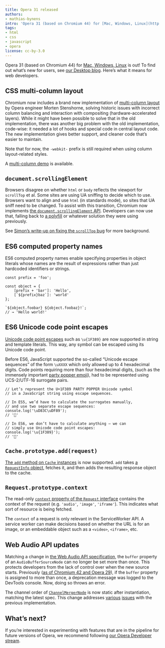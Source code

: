 ```yaml
---
title: Opera 31 released
authors:
- mathias-bynens
intro: 'Opera 31 (based on Chromium 44) for [Mac, Windows, Linux](http://www.opera.com/computer) is out! To find out what’s new for users, see our [Desktop](http://www.opera.com/blogs/desktop/2015/08/opera-31-speeds-up/) blog. Here’s what it means for web developers.'
tags:
- html
- css
- javascript
- opera
license: cc-by-3.0
---
```


Opera 31 (based on Chromium 44) for [Mac, Windows, Linux](http://www.opera.com/computer) is out! To find out what’s new for users, see [our Desktop blog](http://www.opera.com/blogs/desktop/2015/08/opera-31-speeds-up/). Here’s what it means for web developers.

## CSS multi-column layout

Chromium now includes a brand new implementation of [multi-column layout](http://www.w3.org/TR/css3-multicol/) by Opera engineer Morten Stenshorne, solving historic issues with incorrect column balancing and interaction with compositing (hardware-accelerated layers). While it might have been possible to solve that in the old implementation, there was another big problem with the old implementation, code-wise: it needed a lot of hooks and special code in central layout code. The new implementation gives better support, and cleaner code that’s easier to maintain.

Note that for now, the `-webkit-` prefix is still required when using column layout-related styles.

A [multi-column demo](https://googlechrome.github.io/samples/multi-column-css/) is available.

## `document.scrollingElement`

Browsers disagree on whether `html` or `body` reflects the viewport for `scrollTop` et al. Some sites are using UA sniffing to decide which to use. Browsers want to align and use `html` (in standards mode), so sites that UA sniff need to be changed. To assist with this transition, Chromium now implements [the `document.scrollingElement` API](https://drafts.csswg.org/cssom-view/#dom-document-scrollingelement). Developers can now use that, falling back to [a polyfill](https://github.com/mathiasbynens/document.scrollingElement) or whatever solution they were using previously.

See [Simon’s write-up on fixing the `scrollTop` bug](https://dev.opera.com/articles/fixing-the-scrolltop-bug/) for more background.

## ES6 computed property names

ES6 computed property names enable specifying properties in object literals whose names are the result of expressions rather than just hardcoded identifiers or strings.

	const prefix = 'foo';

	const object = {
		[prefix + 'bar']: 'Hello',
		[`${prefix}baz`]: 'world'
	};

	`${object.foobar} ${object.foobaz}!`;
	// → 'Hello world!'

## ES6 Unicode code point escapes

[Unicode code point escapes](https://mathiasbynens.be/notes/javascript-escapes#unicode-code-point) such as `\u{1F389}` are now supported in string and template literals. This way, any symbol can be escaped using its Unicode code point.

Before ES6, JavaScript supported the so-called “Unicode escape sequences” of the form `\uXXXX` which only allowed up to 4 hexadecimal digits. Code points requiring more than four hexadecimal digits, (such as the immensely important [party popper emoji](https://codepoints.net/U+1F389 "U+1F389 PARTY POPPER")), had to be represented using UCS-2/UTF-16 surrogate pairs.

	// Let’s represent the U+1F389 PARTY POPPER Unicode symbol
	// in a JavaScript string using escape sequences.

	// In ES5, we’d have to calculate the surrogates manually,
	// and use two separate escape sequences:
	console.log('\uD83C\uDF89');
	// '🎉'

	// In ES6, we don’t have to calculate anything — we can
	// simply use Unicode code point escapes:
	console.log('\u{1F389}');
	// '🎉'

## `Cache.prototype.add(request)`

[The `add` method on `Cache` instances](https://slightlyoff.github.io/ServiceWorker/spec/service_worker/#cache-add) is now supported. `add` takes [a `RequestInfo` object](https://fetch.spec.whatwg.org/#requestinfo), fetches it, and then adds the resulting response object to the cache.

## `Request.prototype.context`

The read-only [`context` property of the `Request` interface](https://fetch.spec.whatwg.org/#requestcontext) contains the context of the request (e.g. `'audio'`, `'image'`, `'iframe'`). This indicates what sort of resource is being fetched.

The `context` of a request is only relevant in the ServiceWorker API. A service worker can make decisions based on whether the URL is for an image, or an embeddable object such as a `<video>`, `<iframe>`, etc.

## Web Audio API updates

Matching a change in [the Web Audio API specification](https://webaudio.github.io/web-audio-api/), the `buffer` property of an `AudioBufferSourceNode` can no longer be set more than once. This protects developers from the lack of control over when the new source starts. Previously ([as of Chromium 42 and Opera 29](https://dev.opera.com/blog/opera-29/#web-audio-api-updates)), if the `buffer` property is assigned to more than once, a deprecation message was logged to the DevTools console. Now, doing so throws an error.

The channel order of [`ChannelMergerNode`](https://webaudio.github.io/web-audio-api/#idl-def-ChannelMergerNode) is now static after instantiation, matching the latest spec. This change addresses [various](https://github.com/WebAudio/web-audio-api/issues/304) [issues](https://github.com/WebAudio/web-audio-api/issues/459) with the previous implementation.

## What’s next?

If you’re interested in experimenting with features that are in the pipeline for future versions of Opera, we recommend following [our Opera Developer stream](http://www.opera.com/developer).
